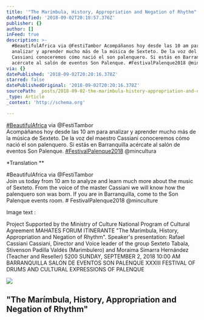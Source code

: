 ```yaml
---
title: '"The Marímbula, History, Appropriation and Negation of Rhythm"'
dateModified: '2018-09-02T20:18:57.376Z'
publisher: {}
author: []
inFeed: true
description: >-
  #BeautifulAfrica via @FestiTambor Acompáñanos hoy desde las 10 am para
  analizar y aprender mucho más de la música de Sexteto. De la voz del maestro
  Cassiani conoceremos cómo nació el son palenquero. Si estás en Barranquilla
  acércate al salón de eventos Son Palenque. #FestivalPalenque2018 @mincultura
via: {}
datePublished: '2018-09-02T20:20:16.378Z'
starred: false
datePublishedOriginal: '2018-09-02T20:20:16.378Z'
sourcePath: _posts/2018-09-02-the-marimbula-history-appropriation-and-negation-of-rhyth.md
_type: Article
_context: 'http://schema.org'

---
```

[\#BeautifulAfrica][0] via @FestiTambor  
Acompáñanos hoy desde las 10 am para analizar y aprender mucho más de la música de Sexteto. De la voz del maestro Cassiani conoceremos cómo nació el son palenquero. Si estás en Barranquilla acércate al salón de eventos Son Palenque. [\#FestivalPalenque2018][1] @mincultura

\*Translation \*\*

\#BeautifulAfrica via @FestiTambor  
Join us today from 10 am to analyze and learn much more about the music of Sexteto. From the voice of the master Cassiani we will know how the palenquero son was born. If you are in Barranquilla, come to the Son Palenque events room. \# FestivalPalenque2018 @minculture

Image text : 

Project Supported by the Ministry of Culture National Program of Cultural Agreement MAHATES FORUM ITINERANTE "The Marímbula, History, Appropriation and Negation of Rhythm". Speaker's presentation: Rafael Cassiani Cassiani, Director and Voice leader of the group Sexteto Tabala, Stivenson Padilla Valdés (Marimbulero) and Moraima Simarra Hernández (Teacher and Reseller) 5200 SUNDAY, SEPTEMBER 2, 2018 10:00 AM BARRANQUILLA SALON DE EVENTOS SON PALENQUE XXXIII FESTIVAL OF DRUMS AND CULTURAL EXPRESSIONS OF PALENQUE

<article style=""><img src="https://the-grid-user-content.s3-us-west-2.amazonaws.com/7427b250-8a88-4825-b6eb-100183441431.jpg" /><h1>"The Marímbula, History, Appropriation and Negation of Rhythm"</h1></article>



[0]: https://plus.google.com/s/%23BeautifulAfrica
[1]: https://plus.google.com/s/%23FestivalPalenque2018